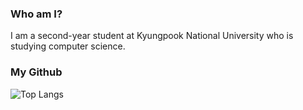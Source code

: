 ### Who am I?
I am a second-year student at Kyungpook National University who is studying computer science.
### My Github
![Top Langs](https://github-readme-stats.vercel.app/api/top-langs/?username=aa093094&layout=compact&theme=tokyonight)


<!--
**aa093094/aa093094** is a ✨ _special_ ✨ repository because its `README.md` (this file) appears on your GitHub profile.

Here are some ideas to get you started:

- 🔭 I’m currently working on ...
- 🌱 I’m currently learning ...
- 👯 I’m looking to collaborate on ...
- 🤔 I’m looking for help with ...
- 💬 Ask me about ...
- 📫 How to reach me: ...
- 😄 Pronouns: ...
- ⚡ Fun fact: ...
-->
